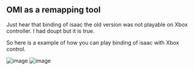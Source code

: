 ## OMI as a remapping tool

Just hear that binding of isaac the old version was not playable on Xbox controller.
I had doupt but it is true.

So here is a example of how you can play binding of isaac with Xbox control.

![image](https://github.com/OpenMacroInput/LearnAndInvestOnTheProject/assets/99685407/64e4b6f8-2ed9-441d-869e-684037f55b04)
![image](https://github.com/OpenMacroInput/LearnAndInvestOnTheProject/assets/99685407/adde6ab7-dc7f-41de-87d0-36247698b33b)


